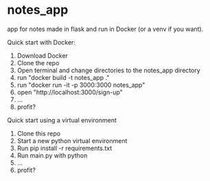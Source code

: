 # notes_app
app for notes made in flask and run in Docker (or a venv if you want).

Quick start with Docker:

1. Download Docker
2. Clone the repo
3. Open terminal and change directories to the notes_app directory
4. run "docker build -t notes_app ." 
5. run "docker run -it -p 3000:3000 notes_app"
6. open "http://localhost:3000/sign-up"
7. ...
8. profit?
   
Quick start using a virtual environment

1. Clone this repo
2. Start a new python virtual environment 
3. Run pip install -r requirements.txt 
4. Run main.py with python 
5. ...
6. profit?
